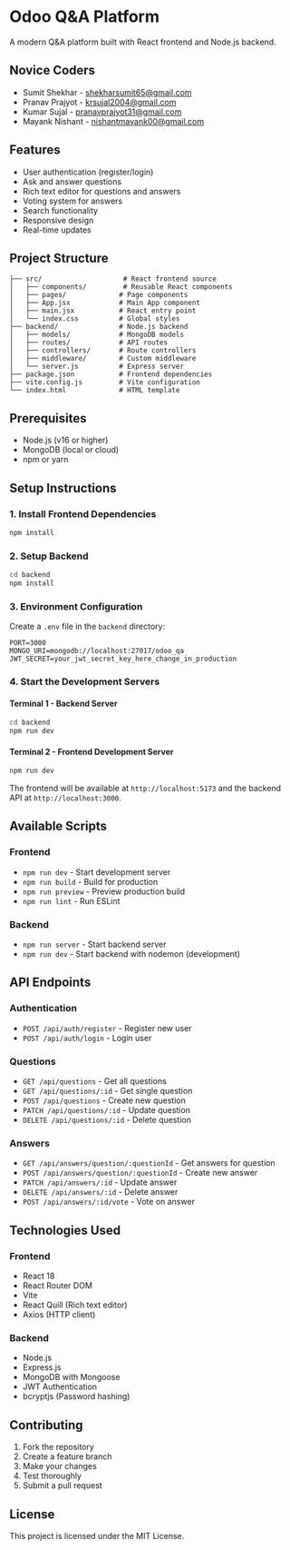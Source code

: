 # Odoo Q&A Platform

A modern Q&A platform built with React frontend and Node.js backend.

## Novice Coders
* Sumit Shekhar - shekharsumit65@gmail.com
* Pranav Prajyot - krsujal2004@gmail.com
* Kumar Sujal - pranavprajyot31@gmail.com
* Mayank Nishant - nishantmayank00@gmail.com

## Features

- User authentication (register/login)
- Ask and answer questions
- Rich text editor for questions and answers
- Voting system for answers
- Search functionality
- Responsive design
- Real-time updates

## Project Structure

```
├── src/                    # React frontend source
│   ├── components/         # Reusable React components
│   ├── pages/             # Page components
│   ├── App.jsx            # Main App component
│   ├── main.jsx           # React entry point
│   └── index.css          # Global styles
├── backend/               # Node.js backend
│   ├── models/            # MongoDB models
│   ├── routes/            # API routes
│   ├── controllers/       # Route controllers
│   ├── middleware/        # Custom middleware
│   └── server.js          # Express server
├── package.json           # Frontend dependencies
├── vite.config.js         # Vite configuration
└── index.html             # HTML template
```

## Prerequisites

- Node.js (v16 or higher)
- MongoDB (local or cloud)
- npm or yarn

## Setup Instructions

### 1. Install Frontend Dependencies

```bash
npm install
```

### 2. Setup Backend

```bash
cd backend
npm install
```

### 3. Environment Configuration

Create a `.env` file in the `backend` directory:

```env
PORT=3000
MONGO_URI=mongodb://localhost:27017/odoo_qa
JWT_SECRET=your_jwt_secret_key_here_change_in_production
```

### 4. Start the Development Servers

#### Terminal 1 - Backend Server
```bash
cd backend
npm run dev
```

#### Terminal 2 - Frontend Development Server
```bash
npm run dev
```

The frontend will be available at `http://localhost:5173` and the backend API at `http://localhost:3000`.

## Available Scripts

### Frontend
- `npm run dev` - Start development server
- `npm run build` - Build for production
- `npm run preview` - Preview production build
- `npm run lint` - Run ESLint

### Backend
- `npm run server` - Start backend server
- `npm run dev` - Start backend with nodemon (development)

## API Endpoints

### Authentication
- `POST /api/auth/register` - Register new user
- `POST /api/auth/login` - Login user

### Questions
- `GET /api/questions` - Get all questions
- `GET /api/questions/:id` - Get single question
- `POST /api/questions` - Create new question
- `PATCH /api/questions/:id` - Update question
- `DELETE /api/questions/:id` - Delete question

### Answers
- `GET /api/answers/question/:questionId` - Get answers for question
- `POST /api/answers/question/:questionId` - Create new answer
- `PATCH /api/answers/:id` - Update answer
- `DELETE /api/answers/:id` - Delete answer
- `POST /api/answers/:id/vote` - Vote on answer

## Technologies Used

### Frontend
- React 18
- React Router DOM
- Vite
- React Quill (Rich text editor)
- Axios (HTTP client)

### Backend
- Node.js
- Express.js
- MongoDB with Mongoose
- JWT Authentication
- bcryptjs (Password hashing)

## Contributing

1. Fork the repository
2. Create a feature branch
3. Make your changes
4. Test thoroughly
5. Submit a pull request

## License

This project is licensed under the MIT License. 
